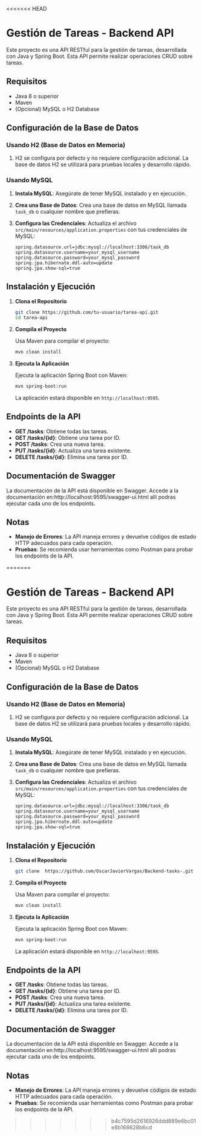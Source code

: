<<<<<<< HEAD
# Gestión de Tareas - Backend API

Este proyecto es una API RESTful para la gestión de tareas, desarrollada con Java y Spring Boot. Esta API permite realizar operaciones CRUD sobre tareas.

## Requisitos

- Java 8 o superior
- Maven
- (Opcional) MySQL o H2 Database

## Configuración de la Base de Datos

### Usando H2 (Base de Datos en Memoria)

1. H2 se configura por defecto y no requiere configuración adicional. La base de datos H2 se utilizará para pruebas locales y desarrollo rápido.

### Usando MySQL

1. **Instala MySQL**: Asegúrate de tener MySQL instalado y en ejecución.

2. **Crea una Base de Datos**: Crea una base de datos en MySQL llamada `task_db` o cualquier nombre que prefieras.

3. **Configura las Credenciales**: Actualiza el archivo `src/main/resources/application.properties` con tus credenciales de MySQL:

    ```properties
    spring.datasource.url=jdbc:mysql://localhost:3306/task_db
    spring.datasource.username=your_mysql_username
    spring.datasource.password=your_mysql_password
    spring.jpa.hibernate.ddl-auto=update
    spring.jpa.show-sql=true
    ```

## Instalación y Ejecución

1. **Clona el Repositorio**

    ```bash
    git clone https://github.com/tu-usuario/tarea-api.git
    cd tarea-api
    ```

2. **Compila el Proyecto**

    Usa Maven para compilar el proyecto:

    ```bash
    mvn clean install
    ```

3. **Ejecuta la Aplicación**

    Ejecuta la aplicación Spring Boot con Maven:

    ```bash
    mvn spring-boot:run
    ```

    La aplicación estará disponible en `http://localhost:9595`.

## Endpoints de la API

- **GET /tasks**: Obtiene todas las tareas.
- **GET /tasks/{id}**: Obtiene una tarea por ID.
- **POST /tasks**: Crea una nueva tarea.
- **PUT /tasks/{id}**: Actualiza una tarea existente.
- **DELETE /tasks/{id}**: Elimina una tarea por ID.

## Documentación de Swagger

La documentación de la API está disponible en Swagger. Accede a la documentación en:http://localhost:9595/swagger-ui.html
alli podras ejecutar cada uno de los endpoints.

## Notas

- **Manejo de Errores**: La API maneja errores y devuelve códigos de estado HTTP adecuados para cada operación.
- **Pruebas**: Se recomienda usar herramientas como Postman para probar los endpoints de la API.


=======
# Gestión de Tareas - Backend API

Este proyecto es una API RESTful para la gestión de tareas, desarrollada con Java y Spring Boot. Esta API permite realizar operaciones CRUD sobre tareas.

## Requisitos

- Java 8 o superior
- Maven
- (Opcional) MySQL o H2 Database

## Configuración de la Base de Datos

### Usando H2 (Base de Datos en Memoria)

1. H2 se configura por defecto y no requiere configuración adicional. La base de datos H2 se utilizará para pruebas locales y desarrollo rápido.

### Usando MySQL

1. **Instala MySQL**: Asegúrate de tener MySQL instalado y en ejecución.

2. **Crea una Base de Datos**: Crea una base de datos en MySQL llamada `task_db` o cualquier nombre que prefieras.

3. **Configura las Credenciales**: Actualiza el archivo `src/main/resources/application.properties` con tus credenciales de MySQL:

    ```properties
    spring.datasource.url=jdbc:mysql://localhost:3306/task_db
    spring.datasource.username=your_mysql_username
    spring.datasource.password=your_mysql_password
    spring.jpa.hibernate.ddl-auto=update
    spring.jpa.show-sql=true
    ```

## Instalación y Ejecución

1. **Clona el Repositorio**

    ```bash
    git clone  https://github.com/OscarJavierVargas/Backend-tasks-.git

    ```

2. **Compila el Proyecto**

    Usa Maven para compilar el proyecto:

    ```bash
    mvn clean install
    ```

3. **Ejecuta la Aplicación**

    Ejecuta la aplicación Spring Boot con Maven:

    ```bash
    mvn spring-boot:run
    ```

    La aplicación estará disponible en `http://localhost:9595`.

## Endpoints de la API

- **GET /tasks**: Obtiene todas las tareas.
- **GET /tasks/{id}**: Obtiene una tarea por ID.
- **POST /tasks**: Crea una nueva tarea.
- **PUT /tasks/{id}**: Actualiza una tarea existente.
- **DELETE /tasks/{id}**: Elimina una tarea por ID.

## Documentación de Swagger

La documentación de la API está disponible en Swagger. Accede a la documentación en:http://localhost:9595/swagger-ui.html
alli podras ejecutar cada uno de los endpoints.

## Notas

- **Manejo de Errores**: La API maneja errores y devuelve códigos de estado HTTP adecuados para cada operación.
- **Pruebas**: Se recomienda usar herramientas como Postman para probar los endpoints de la API.


>>>>>>> b4c7595d2616926ddd889e6bc01e8b168628b6cd
